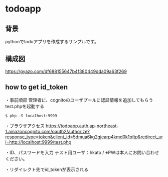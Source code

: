 # todoapp

## 背景
pythonでtodoアプリを作成するサンプルです。

## 構成図
https://gyazo.com/df688155647b4f380449dda09a63f269

## how to get id_token
・事前順部
管理者に、cognitoのユーザプールに認証情報を追加してもらう
test.phpを起動する
```
$ php -S localhost:9999
```

・ブラウザアクセス
https://todoapp.auth.ap-northeast-1.amazoncognito.com/oauth2/authorize?response_type=token&client_id=5dmua6kg2gjearp4kmd0k1pftp&redirect_uri=http://localhost:9999/test.php

・ID、パスワードを入力
テスト用ユーザ：hkato / ※PWは本人にお問い合わせください。

・リダイレクト先でid_tokenが表示される
